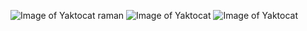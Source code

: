 ![Image of Yaktocat](https://octodex.github.com/images/yaktocat.png)
raman
![Image of Yaktocat](https://octodex.github.com/images/yaktocat.png)
![Image of Yaktocat](https://octodex.github.com/images/yaktocat.png)
